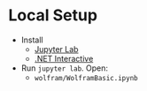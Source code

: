 # Local Setup

- Install 
  - [Jupyter Lab](https://jupyter.org/install)
  - [.NET Interactive](https://github.com/dotnet/interactive/blob/main/docs/NotebooksLocalExperience.md)
- Run `jupyter lab`. Open:
  - `wolfram/WolframBasic.ipynb`